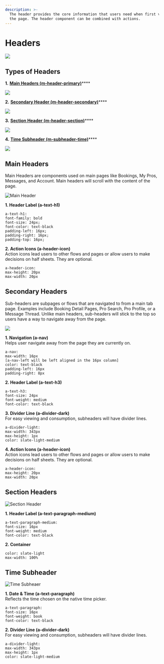 ```yaml
---
description: >-
  The header provides the core information that users need when first viewing
  the page. The header component can be combined with actions.
---
```


# Headers

![](../.gitbook/assets/header-overview.png)

## Types of Headers

**1.** [**Main Headers \(m-header-primary\)**](headers-1.md#main-headers)\*\*\*\*

![](../.gitbook/assets/primary-header.png)

**2.** [**Secondary Header \(m-header-secondary\)**](headers-1.md#secondary-headers)\*\*\*\*

![](../.gitbook/assets/secondary-header.png)

**3.** [**Section Header \(m-header-section\)**](headers-1.md#section-headers)\*\*\*\*

![](../.gitbook/assets/section-header.png)

**4.** [**Time Subheader \(m-subheader-time\)**](headers-1.md#time-subheader)\*\*\*\*

![](../.gitbook/assets/time-subheader.png)

## Main Headers

Main Headers are components used on main pages like Bookings, My Pros, Messages, and Account. Main headers will scroll with the content of the page.

![Main Header](../.gitbook/assets/main-header-image.png)

**1. Header Label \(a-text-h1\)**

```text
a-text-h1:
font-family: bold
font-size: 24px;
font-color: text-black
padding-left: 16px;
padding-right: 16px;
padding-top: 16px;
```

**2.  Action Icons \(a-header-icon\)**  
Action icons lead users to other flows and pages or allow users to make decisions on half sheets. They are optional.

```text
a-header-icon:
max-height: 20px
max-width: 20px
```

## Secondary Headers

Sub-headers are subpages or flows that are navigated to from a main tab page. Examples include Booking Detail Pages, Pro Search, Pro Profile, or a Message Thread. Unlike main headers, sub-headers will stick to the top so users have a way to navigate away from the page.

![](../.gitbook/assets/subheader-image.png)

**1. Navigation \(a-nav\)**  
Helps user navigate away from the page they are currently on. 

```
a-nav:
max-width: 16px
[a-nav-left will be left aligned in the 16px column]
color: text-black
padding-left: 16px
padding-right: 8px
```

**2. Header Label \(a-text-h3\)**

```text
a-text-h3:
font-size: 24px
font-weight: medium
font-color: text-black
```

**3. Divider Line \(a-divider-dark\)**  
For easy viewing and consumption, subheaders will have divider lines.

```text
a-divider-light:
max-width: 343px
max-height: 1px
color: slate-light-medium
```

**4.  Action Icons \(a-header-icon\)**  
Action icons lead users to other flows and pages or allow users to make decisions on half sheets. They are optional.

```text
a-header-icon:
max-height: 20px
max-width: 20px
```

## Section Headers

![Section Header](../.gitbook/assets/section-headers.png)

**1. Header Label \(a-text-paragraph-medium\)**

```text
a-text-paragraph-medium:
font-size: 16px
font-weight: medium
font-color: text-black
```

**2. Container**

```text
color: slate-light
max-width: 100% 
```

## Time Subheader

![Time Subheaer](../.gitbook/assets/time-subheader%20%281%29.png)

**1. Date & Time \(a-text-paragraph\)**  
Reflects the time chosen on the native time picker.

```text
a-text-paragraph:
font-size: 16px
font-weight: book
font-color: text-black
```

**2. Divider Line \(a-divider-dark\)**  
For easy viewing and consumption, subheaders will have divider lines.

```text
a-divider-light:
max-width: 343px
max-height: 1px
color: slate-light-medium
```

